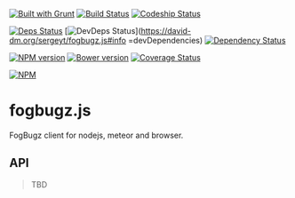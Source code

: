[![Built with Grunt](https://cdn.gruntjs.com/builtwith.png)](http://gruntjs.com/)
[![Build Status](https://drone.io/github.com/sergeyt/fogbugz.js/status.png)](https://drone.io/github.com/sergeyt/fogbugz.js/latest)
[![Codeship Status](https://codeship.io/projects/41f07bc0-e63d-0131-23d7-3635d4bcbdf2/status)](https://codeship.io/projects/25828)

[![Deps Status](https://david-dm.org/sergeyt/fogbugz.js.png)](https://david-dm.org/sergeyt/fogbugz.js)
[![DevDeps Status](https://david-dm.org/sergeyt/fogbugz.js/dev-status.png)](https://david-dm.org/sergeyt/fogbugz.js#info
=devDependencies)
[![Dependency Status](https://gemnasium.com/sergeyt/fogbugz.js.svg)](https://gemnasium.com/sergeyt/fogbugz.js)

[![NPM version](https://badge.fury.io/js/fogbugz.js.png)](http://badge.fury.io/js/fogbugz.js)
[![Bower version](https://badge.fury.io/bo/fogbugz.js.png)](http://badge.fury.io/bo/fogbugz.js)
[![Coverage Status](https://coveralls.io/repos/sergeyt/fogbugz.js/badge.png?branch=master)](https://coveralls.io/r/sergeyt/fogbugz.js?branch=master)

[![NPM](https://nodei.co/npm/fogbugz.js.png?downloads=true&stars=true)](https://nodei.co/npm/fogbugz.js/)

# fogbugz.js

FogBugz client for nodejs, meteor and browser.

## API

> TBD
